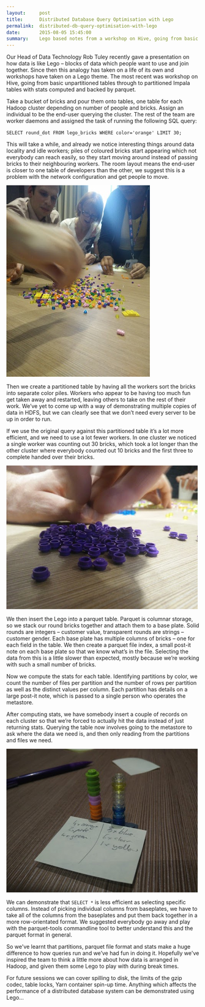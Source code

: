 ```yaml
---
layout:     post
title:      Distributed Database Query Optimisation with Lego
permalink:  distributed-db-query-optimisation-with-lego
date:       2015-08-05 15:45:00
summary:    Lego based notes from a workshop on Hive, going from basic unpartitioned tables through to partitioned Impala tables with stats computed and backed by parquet. 
---
```


Our Head of Data Technology Rob Tuley recently gave a presentation on how data is like Lego – blocks of data which people want to use and join together. Since then this analogy has taken on a life of its own and workshops have taken on a Lego theme. The most recent was workshop on Hive, going from basic unpartitioned tables through to partitioned Impala tables with stats computed and backed by parquet.

Take a bucket of bricks and pour them onto tables, one table for each Hadoop cluster depending on number of people and bricks. Assign an individual to be the end-user querying the cluster. The rest of the team are worker daemons and assigned the task of running the following SQL query:

    SELECT round_dot FROM lego_bricks WHERE color='orange' LIMIT 30;

This will take a while, and already we notice interesting things around data locality and idle workers; piles of coloured bricks start appearing which not everybody can reach easily, so they start moving around instead of passing bricks to their neighbouring workers. The room layout means the end-user is closer to one table of developers than the other, we suggest this is a problem with the network configuration and get people to move.

![Shuffled Lego](/images/lego-shuffled.jpg)

Then we create a partitioned table by having all the workers sort the bricks into separate color piles. Workers who appear to be having too much fun get taken away and restarted, leaving others to take on the rest of their work. We’ve yet to come up with a way of demonstrating multiple copies of data in HDFS, but we can clearly see that we don’t need every server to be up in order to run.

If we use the original query against this partitioned table it’s a lot more efficient, and we need to use a lot fewer workers. In one cluster we noticed a single worker was counting out 30 bricks, which took a lot longer than the other cluster where everybody counted out 10 bricks and the first three to complete handed over their bricks.

![Partitioned Lego](/images/lego-partitioned.jpg)

We then insert the Lego into a parquet table. Parquet is columnar storage, so we stack our round bricks together and attach them to a base plate. Solid rounds are integers – customer value, transparent rounds are strings – customer gender. Each base plate has multiple columns of bricks – one for each field in the table. We then create a parquet file index, a small post-it note on each base plate so that we know what’s in the file. Selecting the data from this is a little slower than expected, mostly because we’re working with such a small number of bricks.

Now we compute the stats for each table. Identifying partitions by color, we count the number of files per partition and the number of rows per partition as well as the distinct values per column. Each partition has details on a large post-it note, which is passed to a single person who operates the metastore.

After computing stats, we have somebody insert a couple of records on each cluster so that we’re forced to actually hit the data instead of just returning stats. Querying the table now involves going to the metastore to ask where the data we need is, and then only reading from the partitions and files we need.

![Lego Metastore](/images/lego-metastore.jpg)

We can demonstrate that `SELECT *` is less efficient as selecting specific columns. Instead of picking individual columns from baseplates, we have to take all of the columns from the baseplates and put them back together in a more row-orientated format. We suggested everybody go away and play with the parquet-tools commandline tool to better understand this and the parquet format in general.

So we've learnt that partitions, parquet file format and stats make a huge difference to how queries run and we’ve had fun in doing it. Hopefully we've inspired the team to think a little more about how data is arranged in Hadoop, and given them some Lego to play with during break times.

For future sessions we can cover spilling to disk, the limits of the gzip codec, table locks, Yarn container spin-up time. Anything which affects the performance of a distributed database system can be demonstrated using Lego...